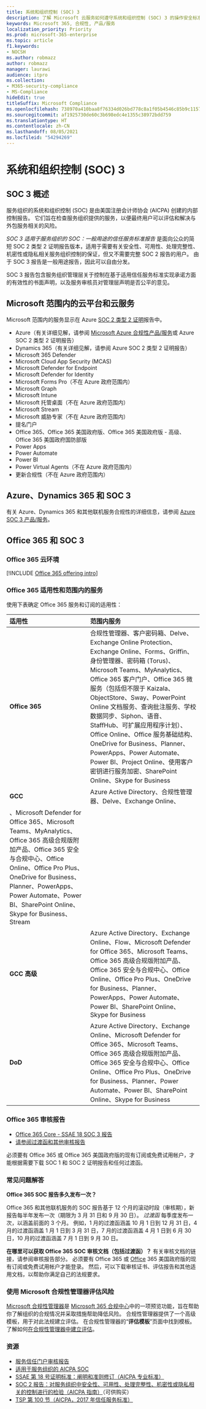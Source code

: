 ```yaml
---
title: 系统和组织控制 (SOC) 3
description: 了解 Microsoft 云服务如何遵守系统和组织控制 (SOC) 3 的操作安全标准。
keywords: Microsoft 365, 合规性, 产品/服务
localization_priority: Priority
ms.prod: microsoft-365-enterprise
ms.topic: article
f1.keywords:
- NOCSH
ms.author: robmazz
author: robmazz
manager: laurawi
audience: itpro
ms.collection:
- M365-security-compliance
- MS-Compliance
hideEdit: true
titleSuffix: Microsoft Compliance
ms.openlocfilehash: 738970a410baa8f76334d026bd778c8a1f05b4546c85b9c1157e653f401476e0
ms.sourcegitcommit: af1925730de60c3b698edc4e1355c38972bdd759
ms.translationtype: HT
ms.contentlocale: zh-CN
ms.lasthandoff: 08/05/2021
ms.locfileid: "54294269"
---
```

# <a name="system-and-organization-controls-soc-3"></a>系统和组织控制 (SOC) 3

## <a name="soc-3-overview"></a>SOC 3 概述

服务组织的系统和组织控制 (SOC) 是由美国注册会计师协会 (AICPA) 创建的内部控制报告。 它们旨在检查服务组织提供的服务，以便最终用户可以评估和解决与外包服务相关的风险。

*SOC 3 适用于服务组织的 SOC：一般用途的信任服务标准报告* 是面向公众的简短 SOC 2 类型 2 证明报告版本，适用于需要有关安全性、可用性、处理完整性、机密性或隐私相关服务组织控制的保证，但又不需要完整 SOC 2 报告的用户。 由于 SOC 3 报告是一般用途报告，因此可以自由分发。

SOC 3 报告包含服务组织管理层关于控制在基于适用信任服务标准实现承诺方面的有效性的书面声明，以及服务审核员对管理层声明是否公平的意见。

## <a name="microsoft-in-scope-cloud-platforms--services"></a>Microsoft 范围内的云平台和云服务

Microsoft 范围内的服务显示在 Azure [SOC 2 类型 2 证明](offering-soc-2.md)报告中。

- Azure（有关详细见解，请参阅 [Microsoft Azure 合规性产品/服务](https://azure.microsoft.com/resources/microsoft-azure-compliance-offerings/)或 Azure SOC 2 类型 2 证明报告）
- Dynamics 365（有关详细见解，请参阅 Azure SOC 2 类型 2 证明报告）
- Microsoft 365 Defender
- Microsoft Cloud App Security (MCAS)
- Microsoft Defender for Endpoint
- Microsoft Defender for Identity
- Microsoft Forms Pro（不在 Azure 政府范围内）
- Microsoft Graph
- Microsoft Intune
- Microsoft 托管桌面（不在 Azure 政府范围内）
- Microsoft Stream
- Microsoft 威胁专家（不在 Azure 政府范围内）
- 提名门户
- Office 365、Office 365 美国政府版、Office 365 美国政府版 - 高级、Office 365 美国政府国防部版
- Power Apps
- Power Automate
- Power BI
- Power Virtual Agents（不在 Azure 政府范围内）
- 更新合规性（不在 Azure 政府范围内）

## <a name="azure-dynamics-365-and-soc-3"></a>Azure、Dynamics 365 和 SOC 3

有关 Azure、Dynamics 365 和其他联机服务合规性的详细信息，请参阅 [Azure SOC 3 产品/服务](/azure/compliance/offerings/offering-soc-3)。

## <a name="office-365-and-soc-3"></a>Office 365 和 SOC 3

### <a name="office-365-cloud-environments"></a>Office 365 云环境

[!INCLUDE [Office 365 offering intro](../includes/o365-offering-introduction.md)]

### <a name="office-365-applicability-and-in-scope-services"></a>Office 365 适用性和范围内的服务

使用下表确定 Office 365 服务和订阅的适用性：

| **适用性** | **范围内服务** |
|:------------------|:----------------------|
| **Office 365** | 合规性管理器、客户密码箱、Delve、Exchange Online Protection、Exchange Online、Forms、Griffin、身份管理器、密码箱 (Torus)、Microsoft Teams、MyAnalytics、Office 365 客户门户、Office 365 微服务（包括但不限于 Kaizala、ObjectStore、Sway、PowerPoint Online 文档服务、查询批注服务、学校数据同步、Siphon、语音、StaffHub、可扩展应用程序计划）、Office Online、Office 服务基础结构、OneDrive for Business、Planner、PowerApps、Power Automate、Power BI、Project Online、使用客户密钥进行服务加密、SharePoint Online、Skype for Business |
| **GCC** | Azure Active Directory、合规性管理器、Delve、Exchange Online、 
、Microsoft Defender for Office 365、Microsoft Teams、MyAnalytics、Office 365 高级合规版附加产品、Office 365 安全与合规中心、Office Online、Office Pro Plus、OneDrive for Business、Planner、PowerApps、Power Automate、Power BI、SharePoint Online、Skype for Business、Stream |
| **GCC 高级** | Azure Active Directory、Exchange Online、Flow、Microsoft Defender for Office 365、Microsoft Teams、Office 365 高级合规版附加产品、Office 365 安全与合规中心、Office Online、Office Pro Plus、OneDrive for Business、Planner、PowerApps、Power Automate、Power BI、SharePoint Online、Skype for Business |
| **DoD** | Azure Active Directory、Exchange Online、Microsoft Defender for Office 365、Microsoft Teams、Office 365 高级合规版附加产品、Office 365 安全与合规中心、Office Online、Office Pro Plus、OneDrive for Business、Planner、Power Automate、Power BI、SharePoint Online、Skype for Business |

### <a name="office-365-audit-reports"></a>Office 365 审核报告

- [Office 365 Core - SSAE 18 SOC 3 报告](https://aka.ms/o365SOC-3)
- [请参阅过渡函和其他审核报告](https://aka.ms/auditreports)

必须要有 Office 365 或 Office 365 美国政府版的现有订阅或免费试用帐户，才能根据需要下载 SOC 1 和 SOC 2 证明报告和任何过渡函。

### <a name="frequently-asked-questions"></a>常见问题解答

**Office 365 SOC 报告多久发布一次？**

Office 365 和其他联机服务的 SOC 报告基于 12 个月的滚动时段（审核期），新报告每半年发布一次（期限为 3 月 31 日和 9 月 30 日）。 *过渡函* 每季度发布一次，以涵盖前面的 3 个月。 例如，1 月的过渡函涵盖 10 月 1 日到 12 月 31 日，4 月的过渡函涵盖 1 月 1 日到 3 月 31 日，7 月的过渡函涵盖 4 月 1 日到 6 月 30 日，10 月的过渡函涵盖 7 月 1 日到 9 月 30 日。

**在哪里可以获取 Office 365 SOC 审核文档（包括过渡函）？** 有关审核文档的链接，请参阅审核报告部分。 必须要有 Office 365 或 [Office](https://azure.microsoft.com/global-infrastructure/government/request/) 365 美国政府版的现有订阅或免费试用帐户才能登录。 然后，可以下载审核证书、评估报告和其他适用文档，以帮助你满足自己的法规要求。

### <a name="use-microsoft-compliance-manager-to-assess-your-risk"></a>使用 Microsoft 合规性管理器评估风险

[Microsoft 合规性管理器](/microsoft-365/compliance/compliance-manager)是 [Microsoft 365 合规中心](/microsoft-365/compliance/microsoft-365-compliance-center)中的一项预览功能，旨在帮助你了解组织的合规情况并采取措施帮助降低风险。 合规性管理器提供了一个高级模板，用于对此法规建立评估。 在合规性管理器的“**评估模板**”页面中找到模板。 了解如何[在合规性管理器中建立评估](/microsoft-365/compliance/compliance-manager-assessments)。

### <a name="resources"></a>资源

- [服务信任门户审核报告](https://servicetrust.microsoft.com/ViewPage/MSComplianceGuideV3)
- [适用于服务组织的 AICPA SOC](https://www.aicpa.org/interestareas/frc/assuranceadvisoryservices/socforserviceorganizations.html)
- [SSAE 第 18 号证明标准：阐明和准则修订（AICPA 专业标准）](https://www.aicpa.org/Research/Standards/AuditAttest/DownloadableDocuments/SSAE_No_18.pdf)
- [SOC 2 报告：对服务组织中安全性、可用性、处理完整性、机密性或隐私相关的控制进行的检验（AICPA 指南）](https://future.aicpa.org/cpe-learning/publication/soc-2-reporting-on-an-examination-of-controls-at-a-service-organization-relevant-to-security-availability-processing-integrity-confidentiality-or-privacy-OPL)（可供购买）
- [TSP 第 100 节（AICPA，2017 年信任服务标准）](https://www.aicpa.org/content/dam/aicpa/interestareas/frc/assuranceadvisoryservices/downloadabledocuments/trust-services-criteria.pdf)
